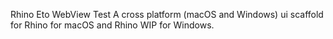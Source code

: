 Rhino Eto WebView Test
A cross platform (macOS and Windows) ui scaffold for Rhino for macOS and Rhino WIP for Windows.